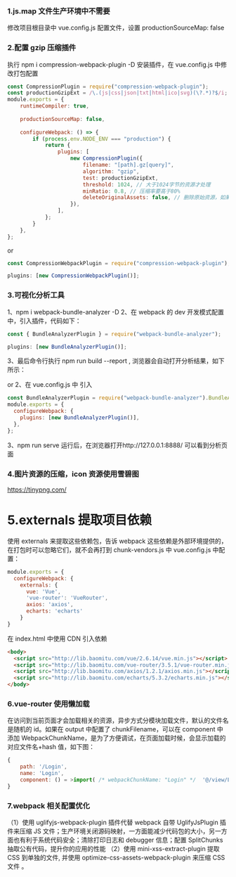 ### 1.js.map 文件生产环境中不需要

修改项目根目录中 vue.config.js 配置文件，设置 productionSourceMap: false

### 2.配置 gzip 压缩插件

执行 npm i compression-webpack-plugin -D 安装插件，在 vue.config.js 中修改打包配置

```js
const CompressionPlugin = require("compression-webpack-plugin");
const productionGzipExt = /\.(js|css|json|txt|html|ico|svg)(\?.*)?$/i;
module.exports = {
    runtimeCompiler: true,
​
    productionSourceMap: false,
​
    configureWebpack: () => {
        if (process.env.NODE_ENV === "production") {
            return {
                plugins: [
                    new CompressionPlugin({
                        filename: "[path].gz[query]",
                        algorithm: "gzip",
                        test: productionGzipExt,
                        threshold: 1024, // 大于1024字节的资源才处理
                        minRatio: 0.8, // 压缩率要高于80%
                        deleteOriginalAssets: false, // 删除原始资源，如果不支持gzip压缩的浏览器无法正常加载则关闭此项
                    }),
                ],
            };
        }
    },
};

```

or

```js
const CompressionWebpackPlugin = require("compression-webpack-plugin");

plugins: [new CompressionWebpackPlugin()];
```

### 3.可视化分析工具

1、npm i webpack-bundle-analyzer -D
2、在 webpack 的 dev 开发模式配置中，引入插件，代码如下：

```js
const { BundleAnalyzerPlugin } = require("webpack-bundle-analyzer");

plugins: [new BundleAnalyzerPlugin()];
```

3、最后命令行执行 npm run build --report , 浏览器会自动打开分析结果，如下所示：

or
2、在 vue.config.js 中 引入

```js
const BundleAnalyzerPlugin = require("webpack-bundle-analyzer").BundleAnalyzerPlugin;
module.exports = {
  configureWebpack: {
    plugins: [new BundleAnalyzerPlugin()],
  },
};
```

3、npm run serve 运行后，在浏览器打开http://127.0.0.1:8888/ 可以看到分析页面

### 4.图片资源的压缩，icon 资源使用雪碧图

https://tinypng.com/

# 5.externals 提取项目依赖

使用 externals 来提取这些依赖包，告诉 webpack 这些依赖是外部环境提供的，在打包时可以忽略它们，就不会再打到 chunk-vendors.js 中
vue.config.js 中配置：

```js
module.exports = {
  configureWebpack: {
    externals: {
      vue: 'Vue',
      'vue-router': 'VueRouter',
      axios: 'axios',
      echarts: 'echarts'
    }
}

```

在 index.html 中使用 CDN 引入依赖

```html
<body>
  <script src="http://lib.baomitu.com/vue/2.6.14/vue.min.js"></script>
  <script src="http://lib.baomitu.com/vue-router/3.5.1/vue-router.min.js"></script>
  <script src="http://lib.baomitu.com/axios/1.2.1/axios.min.js"></script>
  <script src="http://lib.baomitu.com/echarts/5.3.2/echarts.min.js"></script>
</body>
```

### 6.vue-router 使用懒加载

在访问到当前页面才会加载相关的资源，异步方式分模块加载文件，默认的文件名是随机的 id。如果在 output 中配置了 chunkFilename，可以在 component 中添加 WebpackChunkName，是为了方便调试，在页面加载时候，会显示加载的对应文件名+hash 值，如下图：

```js
{
    path: '/Login',
    name: 'Login',
    component: () = >import( /* webpackChunkName: "Login" */  '@/view/Login')
}


```

### 7.webpack 相关配置优化

（1）使用 uglifyjs-webpack-plugin 插件代替 webpack 自带 UglifyJsPlugin 插件来压缩 JS 文件；生产环境关闭源码映射，一方面能减少代码包的大小，另一方面也有利于系统代码安全；清除打印日志和 debugger 信息；配置 SplitChunks 抽取公有代码，提升你的应用的性能
（2）使用 mini-xss-extract-plugin 提取 CSS 到单独的文件, 并使用 optimize-css-assets-webpack-plugin 来压缩 CSS 文件 。
